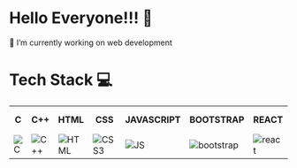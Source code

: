 <h1>Hello Everyone!!! 🤟</h1>


<p>🔭 I’m currently working on web development</p>


<!--
**Srushti2002/Srushti2002** is a ✨ _special_ ✨ repository because its `README.md` (this file) appears on your GitHub profile.

Here are some ideas to get you started:

- 🔭 I’m currently working on web development
- 🌱 I’m currently learning 
- 👯 I’m looking to collaborate on ...
- 🤔 I’m looking for help with ...
- 💬 Ask me about ...
- 📫 How to reach me: ...
- 😄 Pronouns: ...
- ⚡ Fun fact: ...
-->
<h1>Tech Stack 💻</h1>

<table>
<tr>
  <th>C</th>
  <th>C++</th>
  <th>HTML</th>
  <th>CSS</th>
  <th>JAVASCRIPT</th>
  <th>BOOTSTRAP</th>
  <th>REACT</th>
  <th>NPM</th>
  <th>NODEJS</th>
 <th>PYTHON</th>
  <th>OPENCV</th>
  <th>R</th>
  <th>NUMPY</th>
  <th>PANDAS</th>
  <th>SCIKIT-LEARN</th>
  <th>SCIPY</th>
  <th>TENSORFLOW</th>
  
  </tr>
<tr>
  <td><img src="https://user-images.githubusercontent.com/91448978/218302699-c835fe6c-6f79-4f79-8d49-486873b3603d.png" alt="C"></td>
  <td><img src="https://user-images.githubusercontent.com/91448978/218303286-a687e8df-d6b9-43ec-a24a-cafb4135a510.png" alt="C++"></td>
  <td><img src="https://user-images.githubusercontent.com/91448978/218303424-dce2eee9-5377-49f0-a120-bd76f13fe602.png" alt="HTML"></td>
  <td><img src="https://user-images.githubusercontent.com/91448978/218303446-bac1f901-72c6-4bcf-96ae-a59b72859bfd.png" alt="CSS3"></td>
  <td><img src="https://user-images.githubusercontent.com/91448978/218303485-24153464-1387-47a2-ba10-fb3f74df98a9.png" alt="JS"></td>
  <td><img src="https://user-images.githubusercontent.com/91448978/218305762-875ab42c-2294-4a11-a395-6938bcdaaa85.png" alt="bootstrap"></td>
  <td><img src="https://user-images.githubusercontent.com/91448978/218305838-ffeccb76-7430-4637-b93a-bdd3e39c3eb9.png" alt="react"></td>
  <td><img src="https://user-images.githubusercontent.com/91448978/218304037-4352326c-4257-439a-92f7-da9a55e8bb4a.png" alt="npm"></td>
  <td><img src="https://user-images.githubusercontent.com/91448978/218304060-ce83416b-b958-4563-9451-f92f5b5d2a20.png" alt="nodeJS"></td>
  <td><img src="https://user-images.githubusercontent.com/91448978/218304132-979c44f5-8817-4c32-bff4-e77e23bb3e5f.png" alt="python"></td>
  <td><img src="https://user-images.githubusercontent.com/91448978/218304163-757c82a9-d655-4fee-99da-f3f52652dd7c.png" alt="openCV"></td>
  <td><img src="https://user-images.githubusercontent.com/91448978/218304270-c7c0ad81-8332-49a3-ac37-c87606b8b86e.png" alt="R lang"></td>
  <td><img src="https://www.google.com/url?sa=i&url=https%3A%2F%2Fnumpy.org%2F&psig=AOvVaw1cSpdxt1e47APry-t58h26&ust=1676312245115000&source=images&cd=vfe&ved=0CA8QjRxqFwoTCMDiu_DLkP0CFQAAAAAdAAAAABAE" alt="numpy"></td>
  <td><img src="https://www.google.com/url?sa=i&url=https%3A%2F%2Fpandas.pydata.org%2Fabout%2Fciting.html&psig=AOvVaw2BfXmnD0zvQ-UCRuP3Jvn1&ust=1676312284241000&source=images&cd=vfe&ved=0CBAQjRxqFwoTCODG6YPMkP0CFQAAAAAdAAAAABAE" alt="pandas"></td>
  <td><img src="https://www.google.com/url?sa=i&url=https%3A%2F%2Fwww.pngegg.com%2Fen%2Fpng-eticj&psig=AOvVaw2ygrJ_4WBD1kH_xFhYlBpy&ust=1676312301342000&source=images&cd=vfe&ved=0CA8QjRxqFwoTCOjNsovMkP0CFQAAAAAdAAAAABAE" alt="Scikit-learn"></td>
  <td><img src="https://www.google.com/url?sa=i&url=https%3A%2F%2Fwww.pngegg.com%2Fen%2Fpng-coewd&psig=AOvVaw3iFa-Z-GnGZ564HLeYJ68y&ust=1676312330312000&source=images&cd=vfe&ved=0CA8QjRxqFwoTCNj2ipnMkP0CFQAAAAAdAAAAABAJ" alt="scipy"></td>
  <td><img src="https://user-images.githubusercontent.com/91448978/218304372-526dda59-ee59-4e50-b4c4-005822c550a7.png" alt="tensorflow"></td>
  
  </tr>
</table>





